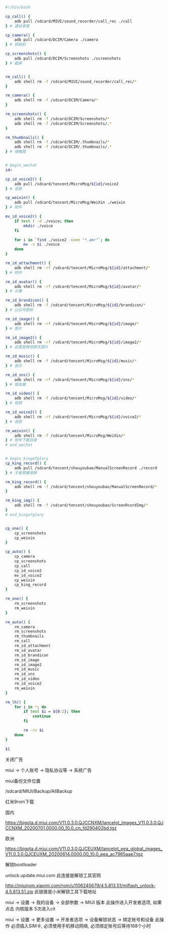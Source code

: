 ```bash
#!/bin/bash

cp_call() {
    adb pull /sdcard/MIUI/sound_recorder/call_rec ./call
} # 通话录音

cp_camera() {
    adb pull /sdcard/DCIM/Camera ./camera
} # 照相机

cp_screenshots() {
    adb pull /sdcard/DCIM/Screenshots ./screenshots
} # 截屏


rm_call() {
    adb shell rm -f /sdcard/MIUI/sound_recorder/call_rec/*
}

rm_camera() {
    adb shell rm -f /sdcard/DCIM/Camera/*
}

rm_screenshots() {
    adb shell rm -f /sdcard/DCIM/Screenshots/*
    adb shell rm -f /sdcard/DCIM/Screenshots/.*
}

rm_thumbnails() {
    adb shell rm -f /sdcard/DCIM/.thumbnails/*
    adb shell rm -f /sdcard/DCIM/.thumbnails/.*
} # 缩略图


# begin_wechat
id=

cp_id_voice2() {
    adb pull /sdcard/tencent/MicroMsg/${id}/voice2
} # 语音

cp_weixin() {
    adb pull /sdcard/tencent/MicroMsg/WeiXin ./weixin
} # 附件

mv_id_voice2() {
    if test ! -d ./voice; then
        mkdir ./voice
    fi

    for i in `find ./voice2 -name "*.amr"`; do
        mv -v $i ./voice
    done
}

rm_id_attachment() {
    adb shell rm -rf /sdcard/tencent/MicroMsg/${id}/attachment/*
} # 附件

rm_id_avatar() {
    adb shell rm -rf /sdcard/tencent/MicroMsg/${id}/avatar/*
} # 头像

rm_id_brandicon() {
    adb shell rm -f /sdcard/tencent/MicroMsg/${id}/brandicon/*
} # 公众号图标

rm_id_image() {
    adb shell rm -rf /sdcard/tencent/MicroMsg/${id}/image/*
} # 图片

rm_id_image2() {
    adb shell rm -rf /sdcard/tencent/MicroMsg/${id}/image2/*
} # 这里是微信聊天图片

rm_id_music() {
    adb shell rm -f /sdcard/tencent/MicroMsg/${id}/music/*
} # 音乐

rm_id_sns() {
    adb shell rm -rf /sdcard/tencent/MicroMsg/${id}/sns/*
} # 朋友圈

rm_id_video() {
    adb shell rm -f /sdcard/tencent/MicroMsg/${id}/video/*
} # 视频

rm_id_voice2() {
    adb shell rm -rf /sdcard/tencent/MicroMsg/${id}/voice2/*
} # 语音

rm_weixin() {
    adb shell rm -f /sdcard/tencent/MicroMsg/WeiXin/*
} # 附件下载目录
# end_wechat


# begin_kingofglory
cp_king_record() {
    adb pull /sdcard/tencent/shouyoubao/ManualScreenRecord ./record
} # 王者荣耀录屏

rm_king_record() {
    adb shell rm -f /sdcard/tencent/shouyoubao/ManualScreenRecord/*
}

rm_king_img() {
    adb shell rm -f /sdcard/tencent/shouyoubao/ScreenRcordImg/*
}
# end_kingofglory


cp_one() {
    cp_screenshots
    cp_weixin
}

cp_auto() {
    cp_camera
    cp_screenshots
    cp_call
    cp_id_voice2
    mv_id_voice2
    cp_weixin
    cp_king_record
}

rm_one() {
    rm_screenshots
    rm_weixin
}

rm_auto() {
    rm_camera
    rm_screenshots
    rm_thumbnails
    rm_call
    rm_id_attachment
    rm_id_avatar
    rm_id_brandicon
    rm_id_image
    rm_id_image2
    rm_id_music
    rm_id_sns
    rm_id_video
    rm_id_voice2
    rm_weixin
}

rm_lh() {
    for i in *; do
        if test $i = ${0:2}; then
            continue
        fi

        rm -rv $i
    done
}

$1
```





关闭广告

miui -> 个人账号 -> 隐私协议等 -> 系统广告





miui备份文件位置

/sdcard/MIUI/Backup/AllBackup







红米9rom下载

国内

https://bigota.d.miui.com/V11.0.3.0.QJCCNXM/lancelot_images_V11.0.3.0.QJCCNXM_20200701.0000.00_10.0_cn_fd290402bd.tgz

欧洲

https://bigota.d.miui.com/V11.0.3.0.QJCEUXM/lancelot_eea_global_images_V11.0.3.0.QJCEUXM_20200614.0000.00_10.0_eea_ac7965aae7.tgz



解锁bootloader

unlock.update.miui.com
此连接是解锁工具官网

http://miuirom.xiaomi.com/rom/u1106245679/4.5.813.51/miflash_unlock-4.5.813.51.zip
此链接是小米解锁工具下载地址

miui -> 设置 -> 我的设备 -> 全部参数 -> MIUI 版本
此操作进入开发者选项, 如果点击 内核版本 5次进入cit

miui -> 设置 -> 更多设置 -> 开发者选项 -> 设备解锁状态 -> 绑定账号和设备
此操作 必须插入SIM卡, 必须使用手机移动网络, 必须绑定账号后等待168个小时